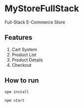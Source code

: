 # MyStoreFullStack

Full-Stack E-Commerce Store

## Features

1. Cart System
2. Product List
3. Product Details
4. Checkout

## How to run

`npm install`

`npm start`
